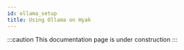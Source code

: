 ```yaml
---
id: ollama_setup
title: Using Ollama on Hyak
---
```


:::caution
This documentation page is under construction
:::
